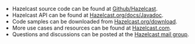 

-	Hazelcast source code can be found at <a href="https://github.com/hazelcast/hazelcast" target="_blank">Github/Hazelcast</a>.
-	Hazelcast API can be found at <a href="http://www.hazelcast.org/docs/latest-dev/javadoc/" target="_blank">Hazelcast.org/docs/Javadoc</a>.
-	Code samples can be downloaded from <a href="http://hazelcast.org/download/" target="_blank">Hazelcast.org/download</a>.
-	More use cases and resources can be found at <a href="http://www.hazelcast.com" target="_blank">Hazelcast.com</a>.
-	Questions and discussions can be posted at the <a href="https://groups.google.com/forum/#!forum/hazelcast" target="_blank">Hazelcast mail group</a>.

<br> </br>



